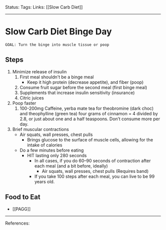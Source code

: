Status:
Tags:
Links: [[Slow Carb Diet]]
___
# Slow Carb Diet Binge Day
`GOAL: Turn the binge into muscle tissue or poop`
## Steps
1. Minimize release of insulin
	1.  First meal shouldn't be a binge meal
		- Keep it high protein (decrease appetite), and fiber (poop)
	2. Consume fruit sugar before the second meal (first binge meal)
	3. Supplements that increase insulin sensitivity (insurance)
	4. Citric juices
2. Poop faster
	1. 100-200mg Caffeine, yerba mate tea for theobromine (dark choc) and theophylline (green tea)
	four grams of cinnamon = 4 divided by 2.8, or just about one and a half teaspoons. Don’t consume more per day.
3. Brief muscular contractions
	- Air squats, wall presses, chest pulls
		- Brings glucose to the surface of muscle cells, allowing for the intake of calories
	- Do a few minutes before eating
		- HIT lasting only 280 seconds
			- In all cases, if you do 60–90 seconds of contraction after each meal (and a bit before, ideally)
				- Air squats, wall presses, chest pulls (Requires band)
			- If you take 100 steps after each meal, you can live to be 99 years old.
## Food to Eat
- [[PAGG]]
___
References: